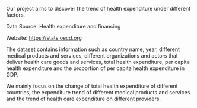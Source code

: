 Our project aims to discover the trend of health expenditure under different factors.

Data Source: Health expenditure and financing

Website: https://stats.oecd.org

The dataset contains information such as country name, year, different medical products and services, different organizations and actors that deliver health care goods and services, total health expenditure, per capita health expenditure and the proportion of per capita health expenditure in GDP.

We mainly focus on the change of total health expenditure of different countries, the expenditure trend of different medical products and services and the trend of health care expenditure on different providers.
